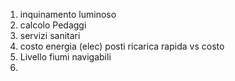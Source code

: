 
1. inquinamento luminoso 
2. calcolo Pedaggi
3. servizi sanitari
4. costo energia (elec) posti ricarica rapida vs costo 
5. Livello fiumi navigabili 
6. 